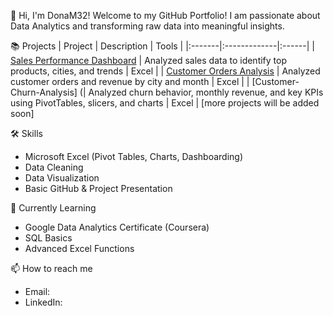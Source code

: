 👋 Hi, I'm DonaM32!
Welcome to my GitHub Portfolio! I am passionate about Data Analytics and transforming raw data into meaningful insights.

📚 Projects
| Project | Description | Tools |
|:-------|:-------------|:------|
| [Sales Performance Dashboard](https://github.com/DonaM32/sales-performance-dashboard) | Analyzed sales data to identify top products, cities, and trends | Excel |
| [Customer Orders Analysis](https://github.com/DonaM32/customer-orders-analysis) | Analyzed customer orders and revenue by city and month | Excel |
| [Customer-Churn-Analysis] (| Analyzed churn behavior, monthly revenue, and key KPIs using PivotTables, slicers, and charts | Excel |
[more projects will be added soon]

🛠 Skills
* Microsoft Excel (Pivot Tables, Charts, Dashboarding)
* Data Cleaning
* Data Visualization
* Basic GitHub & Project Presentation

🌱 Currently Learning
* Google Data Analytics Certificate (Coursera)
* SQL Basics
* Advanced Excel Functions

📫 How to reach me
* Email: 
* LinkedIn: 
<!--
**DonaM32/DonaM32** is a ✨ _special_ ✨ repository because its `README.md` (this file) appears on your GitHub profile.

Here are some ideas to get you started:

- 🔭 I’m currently working on ...
- 🌱 I’m currently learning ...
- 👯 I’m looking to collaborate on ...
- 🤔 I’m looking for help with ...
- 💬 Ask me about ...
- 📫 How to reach me: ...
- 😄 Pronouns: ...
- ⚡ Fun fact: ...
-->
